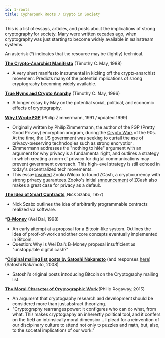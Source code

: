 ```yaml
---
id: 1-roots
title: Cypherpunk Roots / Crypto in Society
---
```


This is a list of essays, articles, and posts about the implications of strong cryptography for society. Many were written decades ago, when cryptography was just starting to become widely available in mainstream systems.

An asterisk (*) indicates that the resource may be (lightly) technical.

[**The Crypto-Anarchist Manifesto**](https://groups.csail.mit.edu/mac/classes/6.805/articles/crypto/cypherpunks/may-crypto-manifesto.html) (Timothy C. May, 1988)

- A very short manifesto instrumental in kicking off the crypto-anarchist movement. Predicts many of the potential implications of strong cryptography becoming widely available.

[**True Nyms and Crypto Anarchy**](https://www.gwern.net/docs/bitcoin/1996-may.pdf) (Timothy C. May, 1996)

- A longer essay by May on the potential social, political, and economic effects of cryptography. 

[**Why I Wrote PGP**](https://www.philzimmermann.com/EN/essays/WhyIWrotePGP.html) (Philip Zimmermann, 1991 / updated 1999)

- Originally written by Philip Zimmermann, the author of the PGP (Pretty Good Privacy) encryption program, during the [Crypto Wars](https://en.wikipedia.org/wiki/Crypto_Wars) of the 90s. At the time, the US government was seeking to curtail the use of privacy-preserving technologies such as strong encryption.
- Zimmermann addresses the "nothing to hide" argument with an argument for why privacy is a fundamental right, and outlines a strategy in which creating a norm of privacy for digital communications may prevent government overreach. This high-level strategy is still echoed in today's decentralized tech movements.
- This essay [inspired](https://twitter.com/zooko/status/1039955219633897472) Zooko Wilcox to found ZCash, a cryptocurrency with strong privacy guarantees. Zooko's initial [announcement](https://electriccoin.co/blog/helloworld/) of ZCash also makes a great case for privacy as a default.

[**The Idea of Smart Contracts**](https://www.fon.hum.uva.nl/rob/Courses/InformationInSpeech/CDROM/Literature/LOTwinterschool2006/szabo.best.vwh.net/idea.html) (Nick Szabo, 1997)

- Nick Szabo outlines the idea of arbitrarily programmable contracts realized via software.

*[**B-Money**](http://www.weidai.com/bmoney.txt) (Wei Dai, 1998)

- An early attempt at a proposal for a Bitcoin-like system. Outlines the idea of proof-of-work and other core concepts eventually implemented in Bitcoin.
- Question: Why is Wei Dai's B-Money proposal insufficient as "unstoppable digital cash?"

*[**Original mailing list posts by Satoshi Nakamoto**](https://www.metzdowd.com/pipermail/cryptography/2008-October/014810.html) (and responses [here](https://www.metzdowd.com/pipermail/cryptography/2008-November/thread.html)) (Satoshi Nakamoto, 2008)

- Satoshi's original posts introducing Bitcoin on the Cryptography mailing list.

[**The Moral Character of Cryptographic Work**](https://web.cs.ucdavis.edu/~rogaway/papers/moral.pdf) (Philip Rogaway, 2015)

- An argument that cryptography research and development should be considered more than just abstract theorizing.
- "Cryptography rearranges power: it configures who can do what, from what. This makes cryptography an inherently political tool, and it confers on the field an intrinsically moral dimension... I plead for a reinvention of our disciplinary culture to attend not only to puzzles and math, but, also, to the societal implications of our work."
